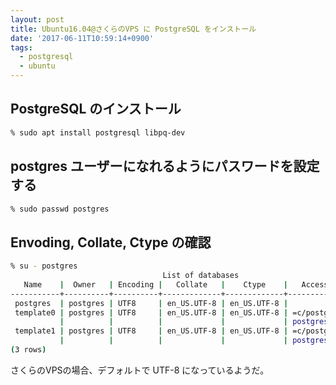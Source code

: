```yaml
---
layout: post
title: Ubuntu16.04@さくらのVPS に PostgreSQL をインストール
date: '2017-06-11T10:59:14+0900'
tags:
  - postgresql
  - ubuntu
---
```


## PostgreSQL のインストール

```bash
% sudo apt install postgresql libpq-dev
```

## postgres ユーザーになれるようにパスワードを設定する

```bash
% sudo passwd postgres
```

## Envoding, Collate, Ctype の確認

```bash
% su - postgres
                                  List of databases
   Name    |  Owner   | Encoding |   Collate   |    Ctype    |   Access privileges
-----------+----------+----------+-------------+-------------+-----------------------
 postgres  | postgres | UTF8     | en_US.UTF-8 | en_US.UTF-8 |
 template0 | postgres | UTF8     | en_US.UTF-8 | en_US.UTF-8 | =c/postgres          +
           |          |          |             |             | postgres=CTc/postgres
 template1 | postgres | UTF8     | en_US.UTF-8 | en_US.UTF-8 | =c/postgres          +
           |          |          |             |             | postgres=CTc/postgres
(3 rows)
```

さくらのVPSの場合、デフォルトで UTF-8 になっているようだ。
